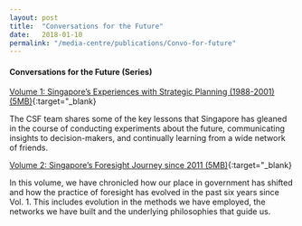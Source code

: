 ```yaml
---
layout: post
title:  "Conversations for the Future"
date:   2018-01-10
permalink: "/media-centre/publications/Convo-for-future"
---
```


#### **Conversations for the Future (Series)**

[Volume 1: Singapore’s Experiences with Strategic Planning (1988-2001) (5MB)](/files/media-centre/publications/conversations-for-the-future.pdf){:target="_blank}

The CSF team shares some of the key lessons that Singapore has gleaned in the course of conducting experiments about the future, communicating insights to decision-makers, and continually learning from a wide network of friends.

[Volume 2: Singapore’s Foresight Journey since 2011 (5MB)](/files/media-centre/publications/conversations_vol2-publication-web.pdf){:target="_blank}

In this volume, we have chronicled how our place in government has shifted and how the practice of foresight has evolved in the past six years since Vol. 1. This includes evolution in the methods we have employed, the networks we have built and the underlying philosophies that guide us.

